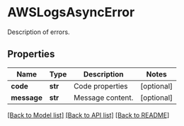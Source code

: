 # AWSLogsAsyncError

Description of errors.
## Properties
Name | Type | Description | Notes
------------ | ------------- | ------------- | -------------
**code** | **str** | Code properties | [optional] 
**message** | **str** | Message content. | [optional] 

[[Back to Model list]](README.md#documentation-for-models) [[Back to API list]](README.md#documentation-for-api-endpoints) [[Back to README]](README.md)


